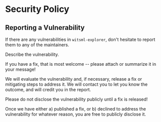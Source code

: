# Security Policy

## Reporting a Vulnerability

If there are any vulnerabilities in `witsml-explorer`, don't hesitate to report them to any of the maintainers.

Describe the vulnerability.

If you have a fix, that is most welcome -- please attach or summarize it in your message!

We will evaluate the vulnerability and, if necessary, release a fix or mitigating steps to address it. We will contact you to let you know the outcome, and will credit you in the report.

Please do not disclose the vulnerability publicly until a fix is released!

Once we have either a) published a fix, or b) declined to address the vulnerability for whatever reason, you are free to publicly disclose it.
